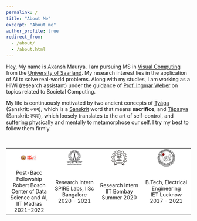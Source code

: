 ```yaml
---
permalink: /
title: "About Me"
excerpt: "About me"
author_profile: true
redirect_from: 
  - /about/
  - /about.html
---
```



Hey, My name is Akansh Maurya. I am pursuing MS in [Visual Computing](https://www.mia.uni-saarland.de/mvc/index.shtml)  from the [University of Saarland](https://saarland-informatics-campus.de/en/). My research interest lies in the application of AI to solve real-world problems. Along with my studies, I am working as a HiWi (research assistant) under the guidance of [Prof. Ingmar Weber](https://ingmarweber.de/) on topics related to Societal Computing.

My life is continuously motivated by two ancient concepts of [Tyāga](https://en.wikipedia.org/wiki/Ty%C4%81ga) (Sanskrit: त्याग), which is a [Sanskrit](https://en.wikipedia.org/wiki/Sanskrit) word that means **sacrifice**, and [Tāpasya](https://www.wisdomlib.org/definition/tapasya) (Sanskrit: तपस्), which loosely translates to the art of self-control, and suffering physically and mentally to metamorphose our self. I try my best to follow them firmly.



<br />

<div class = "row">
 
  <table class = 'about-edu'>

<tr>
  <td align="center" width="16%" style = "vertical-align: middle; background-color: rgba(255, 255, 255, 1)">
      <a href="https://rbcdsai.iitm.ac.in/"><img src = "images/rbcdsai_logo.jpg" width="40%"></a>
    </td> 

  <td align="center" width="16%" style = "vertical-align: middle; background-color: rgba(255, 255, 255, 1)">
      <a href="https://spire.ee.iisc.ac.in/"><img src = "images/iisc_logo.jpg" width="40%"></a>
    </td>

  <td align="center" width="16%" style = "vertical-align: middle; background-color: rgba(255, 255, 255, 1)">
    <a href="https://www.iitb.ac.in/"><img src = "images/iit_logo.png" width="40%"></a>
  </td>

  <td align="center" width="16%" style = "vertical-align: middle; background-color: rgba(255, 255, 255, 1)">
    <a href="https://www.ietlucknow.ac.in/"><img src = "images/iet_logo.png" width="40%"></a>
  </td>    
</tr>


<tr>

  <td align="center" style = "vertical-align: middle; background-color: rgba(255, 255, 255, 1)">Post-Bacc Fellowship<br>Robert Bosch Center of Data Science and AI, IIT Madras<br>2021-2022</td>

  <td align="center" style = "vertical-align: middle; background-color: rgba(255, 255, 255, 1)">Research Intern<br>SPIRE Labs, IISc Bangalore<br>2020 - 2021</td>

  <td align="center" style = "vertical-align: middle; background-color: rgba(255, 255, 255, 1)">Research Intern<br>IIT Bombay<br>Summer 2020</td>

  <td align="center" style = "vertical-align: middle; background-color: rgba(255, 255, 255, 1)">B.Tech, Electrical Engineering<br>IET Lucknow<br>2017 - 2021</td>

</tr>

  </table>
  
</div>

<!-- News and Talks
======
  <ul>{% for post in site.talks reversed %}
    {% include archive-single-talk-cv.html %}
  {% endfor %}</ul> -->
